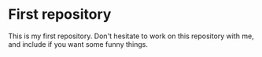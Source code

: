 
# First repository

This is my first repository. Don't hesitate to work on this repository 
with me, and include if you want some funny things.